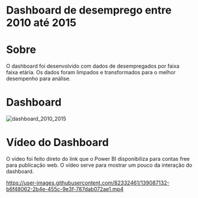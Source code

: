 #  Dashboard de desemprego entre 2010 até 2015
 
 

# Sobre
 
O dashboard foi desenvolvido com dados de desempregados por faixa faixa etária. Os dados foram limpados e transformados para o melhor desempenho para análise. 



# Dashboard

![dashboard_2010_2015](https://user-images.githubusercontent.com/82332461/139086624-acc813eb-de2b-4922-be88-523b571646f8.png)



# Vídeo do Dashboard

O vídeo foi feito direto do link que o Power BI disponibiliza para contas free para publicação web. O vídeo serve para mostrar um pouco da interação do dashboard.


https://user-images.githubusercontent.com/82332461/139087132-b6f48062-2b4e-455c-9e3f-787dab072ae1.mp4

